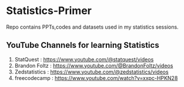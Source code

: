 # Statistics-Primer
Repo contains PPTs,codes and datasets used in my statistics sessions.


## YouTube Channels for learning Statistics

1. StatQuest : https://www.youtube.com/@statquest/videos
2. Brandon Foltz : https://www.youtube.com/@BrandonFoltz/videos
3. Zedstatistics : https://www.youtube.com/@zedstatistics/videos
4. freecodecamp : https://www.youtube.com/watch?v=xxpc-HPKN28
